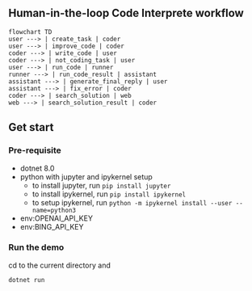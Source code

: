 ## Human-in-the-loop Code Interprete workflow

```mermaid
flowchart TD
user ---> | create_task | coder
user ---> | improve_code | coder
coder ---> | write_code | user
coder ---> | not_coding_task | user
user ---> | run_code | runner
runner ---> | run_code_result | assistant
assistant ---> | generate_final_reply | user
assistant ---> | fix_error | coder
coder ---> | search_solution | web
web ---> | search_solution_result | coder
```

## Get start
### Pre-requisite
- dotnet 8.0
- python with jupyter and ipykernel setup
    - to install jupyter, run `pip install jupyter`
    - to install ipykernel, run `pip install ipykernel`
    - to setup ipykernel, run `python -m ipykernel install --user --name=python3`
- env:OPENAI_API_KEY
- env:BING_API_KEY

### Run the demo
cd to the current directory and

```bash
dotnet run
```
